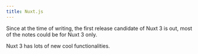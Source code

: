 ```yaml
---
title: Nuxt.js
---
```


Since at the time of writing, the first release candidate of Nuxt 3 is out, most of the notes could be for Nuxt 3 only. 

Nuxt 3 has lots of new cool functionalities.
